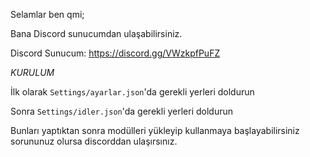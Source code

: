Selamlar ben qmi;

Bana Discord sunucumdan ulaşabilirsiniz.

Discord Sunucum: https://discord.gg/VWzkpfPuFZ




_KURULUM_

İlk olarak `Settings/ayarlar.json`'da gerekli yerleri doldurun

Sonra `Settings/idler.json`'da gerekli yerleri doldurun

Bunları yaptıktan sonra modülleri yükleyip kullanmaya başlayabilirsiniz sorununuz olursa discorddan ulaşırsınız.
